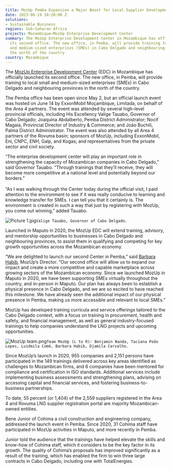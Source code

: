 ```yaml
---
title: MozUp Pemba Expansion a Major Boost for Local Supplier Development in Mozambique
date: 2023-06-19 10:20:00 Z
solutions:
- Sustainable Business
regions: Sub-Saharan Africa
projects: Mozambique—MozUp Enterprise Development Center
summary: The MozUp Enterprise Development Center in Mozambique has officially launched
  its second office. The new office, in Pemba, will provide training to local small
  and medium-sized enterprises (SMEs) in Cabo Delgado and neighbouring provinces in
  the north of the country
country: Mozambique
---
```


The [MozUp Enterprise Development Center](https://www.dai.com/our-work/projects/mozambique-enterprise-development-center) (EDC) in Mozambique has officially launched its second office. The new office, in Pemba, will provide training to local small and medium-sized enterprises (SMEs) in Cabo Delgado and neighbouring provinces in the north of the country.

The Pemba office has been open since May 2, but an official launch event was hosted on June 14 by ExxonMobil Moçambique, Limitada, on behalf of the Area 4 partners. The event was attended by several high-level provincial officials, including His Excellency Valige Tauabo, Governor of Cabo Delgado; Joaquina Abdalberto, Pemba District Administrator; Nocif Magaia, Provincial Director of Industry & Commerce; and João Buchili, Palma District Administrator. The event was also attended by all Area 4 partners of the Rovuma basin; sponsors of MozUp, including ExxonMobil, Eni, CNPC, ENH, Galp, and Kogas; and representatives from the private sector and civil society.

“The enterprise development center will play an important role in strengthening the capacity of Mozambican companies in Cabo Delgado,” said Governor Tauabo. “Through trainings that they’ll receive, they will become more competitive at a national level and potentially beyond our borders.”\
\
“As I was walking through the Center today during the official visit, I paid attention to the environment to see if it was really conducive to learning and knowledge transfer for SMEs. I can tell you that it certainly is. The environment is created in such a way that just by registering with MozUp, you come out winning,” added Tauabo.

![Picture 1.jpg](/uploads/Picture%201.jpg)`Valige Tauabo, Governor of Cabo Delgado.`

Launched in Maputo in 2020, the MozUp EDC will extend training, advisory, and mentorship opportunities to businesses in Cabo Delgado and neighbouring provinces, to assist them in qualifying and competing for key growth opportunities across the Mozambican economy.

“We are delighted to launch our second Center in Pemba,” said [Barbara Habib](https://www.dai.com/who-we-are/our-team/barbara-habib), MozUp’s Director. “Our second office will allow us to expand our impact and create a more competitive and capable marketplace across growing sectors of the Mozambican economy. Since we launched MozUp in Maputo in 2020, we have been supporting SMEs virtually throughout the country, and in-person in Maputo. Our plan has always been to establish a physical presence in Cabo Delgado, and we are so excited to have reached this milestone. We have already seen the additional impact of our physical presence in Pemba, making us more accessible and relevant to local SMEs.”

MozUp has developed training curricula and service offerings tailored to the Cabo Delgado context, with a focus on training in procurement, health and safety, and financial management, as well as general industry-focused trainings to help companies understand the LNG projects and upcoming opportunities.

![MozUp team.png](/uploads/MozUp%20team.png)`Team MozUp (L to R): Benjamin Nanda, Taciana Peão Lopes, Luidmila Comé, Barbara Habib, Djamila Carvalho.`

Since MozUp’s launch in 2020, 955 companies and 2,151 persons have participated in the 149 trainings delivered across key areas identified as challenges to Mozambican firms, and 6 companies have been mentored for compliance and certification in ISO standards. Additional services include implementing business assessments and strengthening plans, advising on accessing capital and financial services, and fostering business-to-business partnerships.

To date, 55 percent (or 1,404) of the 2,559 suppliers registered in the Area 4 and Rovuma LNG supplier registration portal are majority Mozambican-owned entities.

Bene Junior of Cohima a civil construction and engineering company, addressed the launch event in Pemba. Since 2020, 31 Cohima staff have participated in MozUp activities in Maputo, and more recently in Pemba.

Junior told the audience that the trainings have helped elevate the skills and know-how of Cohima staff, which it considers to be the key factor in its growth. The quality of Cohima’s proposals has improved significantly as a result of the training, which has enabled the firm to win three large contracts in Cabo Delgado, including one with TotalEnergies.